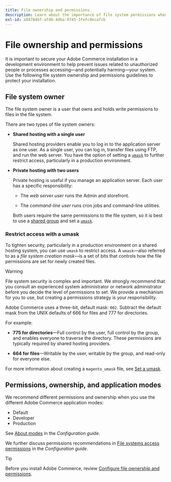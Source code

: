 ```yaml
---
title: File ownership and permissions
description: Learn about the importance of file system permissions when working with on-premises installations of Adobe Commerce.
exl-id: a84784bf-afd6-4dba-9745-3fefc0ecafcb
---
```

# File ownership and permissions

It is important to secure your Adobe Commerce installation in a development environment to help prevent issues related to unauthorized people or processes accessing—and potentially harming—your system. Use the following file system ownership and permissions guidelines to protect your installation.

## File system owner

The file system owner is a user that owns and holds write permissions to files in the file system.

There are two types of file system owners:

-  **Shared hosting with a single user**

   Shared hosting providers enable you to log in to the application server as one user. As a single user, you can log in, transfer files using FTP, and run the web server. You have the option of setting a [`umask`](#restrict-access-with-a-umask) to further restrict access, particularly in a production environment.

-  **Private hosting with two users**

   Private hosting is useful if you manage an application server. Each user has a specific responsibility:

    -  The _web server user_ runs the Admin and storefront.

    -  The _command-line user_ runs cron jobs and command-line utilities.

   Both users require the same permissions to the file system, so it is best to use a [shared group](configure-permissions.md#set-ownership-and-permissions-for-two-users) and set a [`umask`](#restrict-access-with-a-umask).

### Restrict access with a umask

To tighten security, particularly in a production environment on a shared hosting system, you can use `umask` to restrict access. A `umask`—also referred to as a _file system creation mask_—is a set of bits that controls how the file permissions are set for newly created files.

>[!WARNING]
>
>File system security is complex and important. We strongly recommend that you consult an experienced system administrator or network administrator before you decide the level of permissions to set. We provide a mechanism for you to use, but creating a permissions strategy is your responsibility.

Adobe Commerce uses a three-bit, default mask: `002`. Subtract the default mask from the UNIX defaults of 666 for files and 777 for directories.

For example:

-  **775 for directories**—Full control by the user, full control by the group, and enables everyone to traverse the directory. These permissions are typically required by shared hosting providers.

-  **664 for files**—Writable by the user, writable by the group, and read-only for everyone else.

For more information about creating a `magento_umask` file, see [Set a umask](../../next-steps/set-umask.md).

## Permissions, ownership, and application modes

We recommend different permissions and ownership when you use the different Adobe Commerce application modes:

- Default
- Developer
- Production

See [About modes](../../../configuration/bootstrap/application-modes.md) in the _Configuration guide_.

We further discuss permissions recommendations in [File systems access permissions](../../../configuration/deployment/file-system-permissions.md) in the _Configuration guide_.

>[!TIP]
>
>Before you install Adobe Commerce, review [Configure file ownership and permissions](configure-permissions.md).
